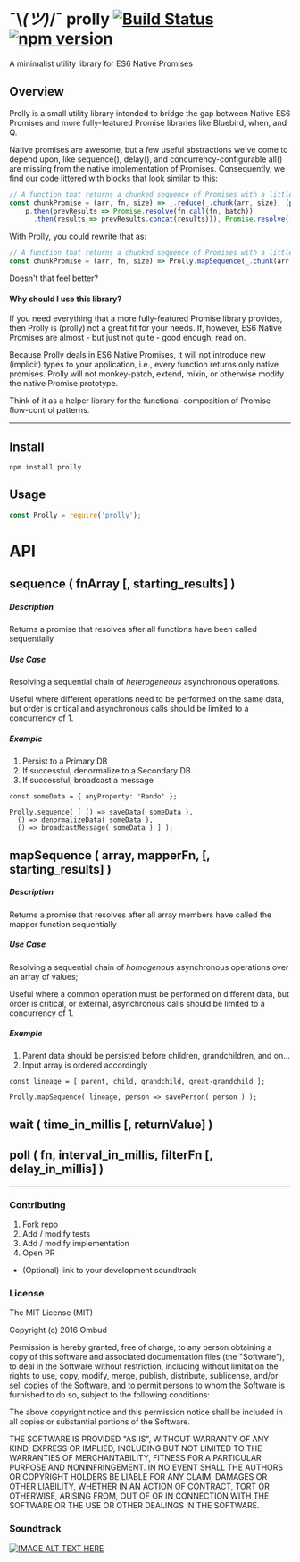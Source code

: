 # ¯\\_(ツ)_/¯ prolly [![Build Status](https://travis-ci.org/growombud/prolly.svg?branch=master)](https://travis-ci.org/growombud/prolly) [![npm version](https://badge.fury.io/js/prolly.svg)](https://badge.fury.io/js/prolly)
A minimalist utility library for ES6 Native Promises

## Overview
Prolly is a small utility library intended to bridge the gap between Native ES6 Promises and more fully-featured Promise libraries like Bluebird, when, and Q.

Native promises are awesome, but a few useful abstractions we've come to depend upon, like sequence(), delay(), and concurrency-configurable all() are missing from the native implementation of Promises. Consequently, we find our code littered with blocks that look similar to this:

```javascript
// A function that returns a chunked sequence of Promises with a little help from lodash
const chunkPromise = (arr, fn, size) => _.reduce(_.chunk(arr, size), (p, batch) =>
    p.then(prevResults => Promise.resolve(fn.call(fn, batch))
      .then(results => prevResults.concat(results))), Promise.resolve([]));
```

With Prolly, you could rewrite that as:
```javascript
// A function that returns a chunked sequence of Promises with a little help from lodash
const chunkPromise = (arr, fn, size) => Prolly.mapSequence(_.chunk(arr, size), fn);
```

Doesn't that feel better?

#### Why should I use this library?

If you need everything that a more fully-featured Promise library provides, then Prolly is (prolly) not a great fit for your needs. If, however, ES6 Native Promises are almost - but just not quite - good enough, read on.

Because Prolly deals in ES6 Native Promises, it will not introduce new (implicit) types to your application, i.e., every function returns only native promises. Prolly will not monkey-patch, extend, mixin, or otherwise modify the native Promise prototype.

Think of it as a helper library for the functional-composition of Promise flow-control patterns.

---
## Install

```
npm install prolly
```

## Usage

```javascript
const Prolly = require('prolly');
```

# API

## sequence ( fnArray [, starting_results] )

##### Description
Returns a promise that resolves after all functions have been called sequentially

##### Use Case
Resolving a sequential chain of *heterogeneous* asynchronous operations.

Useful where different operations need to be performed on the same data, but order is critical and asynchronous calls should be limited to a concurrency of 1.

##### Example

1. Persist to a Primary DB
2. If successful, denormalize to a Secondary DB
3. If successful, broadcast a message

```
const someData = { anyProperty: 'Rando' };

Prolly.sequence( [ () => saveData( someData ),
  () => denormalizeData( someData ),
  () => broadcastMessage( someData ) ] );
```

## mapSequence ( array, mapperFn, [, starting_results] )

##### Description
Returns a promise that resolves after all array members have called the mapper function sequentially

##### Use Case
Resolving a sequential chain of *homogenous* asynchronous operations over an array of values;

Useful where a common operation must be performed on different data, but order is critical, or external, asynchronous calls should be limited to a concurrency of 1.

##### Example

1. Parent data should be persisted before children, grandchildren, and on...
2. Input array is ordered accordingly

```
const lineage = [ parent, child, grandchild, great-grandchild ];

Prolly.mapSequence( lineage, person => savePerson( person ) );
```

## wait ( time_in_millis [, returnValue] )

## poll ( fn, interval_in_millis, filterFn [, delay_in_millis] )

---

### Contributing

1. Fork repo
2. Add / modify tests
3. Add / modify implementation
4. Open PR
  * (Optional) link to your development soundtrack

### License

The MIT License (MIT)

Copyright (c) 2016 Ombud

Permission is hereby granted, free of charge, to any person obtaining a copy
of this software and associated documentation files (the "Software"), to deal
in the Software without restriction, including without limitation the rights
to use, copy, modify, merge, publish, distribute, sublicense, and/or sell
copies of the Software, and to permit persons to whom the Software is
furnished to do so, subject to the following conditions:

The above copyright notice and this permission notice shall be included in all
copies or substantial portions of the Software.

THE SOFTWARE IS PROVIDED "AS IS", WITHOUT WARRANTY OF ANY KIND, EXPRESS OR
IMPLIED, INCLUDING BUT NOT LIMITED TO THE WARRANTIES OF MERCHANTABILITY,
FITNESS FOR A PARTICULAR PURPOSE AND NONINFRINGEMENT. IN NO EVENT SHALL THE
AUTHORS OR COPYRIGHT HOLDERS BE LIABLE FOR ANY CLAIM, DAMAGES OR OTHER
LIABILITY, WHETHER IN AN ACTION OF CONTRACT, TORT OR OTHERWISE, ARISING FROM,
OUT OF OR IN CONNECTION WITH THE SOFTWARE OR THE USE OR OTHER DEALINGS IN THE
SOFTWARE.

### Soundtrack

[![IMAGE ALT TEXT HERE](https://img.youtube.com/vi/ixJhTMOM3PE/0.jpg)](https://www.youtube.com/watch?v=ixJhTMOM3PE)
